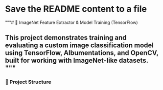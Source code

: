 # Save the README content to a file
 """# 🧠 ImageNet Feature Extractor & Model Training (TensorFlow)

This project demonstrates training and evaluating a custom image classification model using **TensorFlow**, **Albumentations**, and **OpenCV**, built for working with ImageNet-like datasets.
"""
---

### 📁 Project Structure

